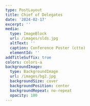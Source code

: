 ```yaml
---
type: PostLayout
title: Chief of Delegates
date: '2024-02-17'
excerpt: ''
media:
  type: ImageBlock
  url: /images/slds.jpg
  altText: ''
  caption: Conference Poster (ctto)
  elementId: ''
addTitleSuffix: true
colors: colors-a
backgroundImage:
  type: BackgroundImage
  url: /images/bg2.jpg
  backgroundSize: cover
  backgroundPosition: center
  backgroundRepeat: no-repeat
  opacity: 100
---
```

